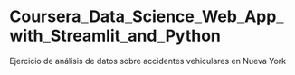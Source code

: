 # Coursera_Data_Science_Web_App_with_Streamlit_and_Python
Ejercicio de análisis de datos sobre accidentes vehiculares en Nueva York
